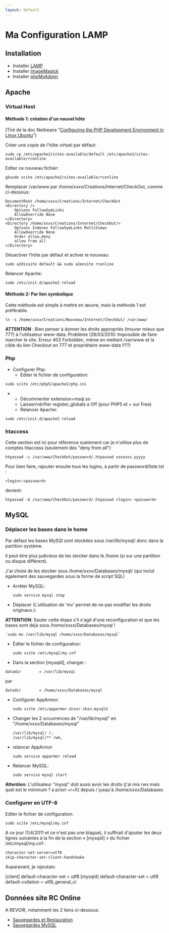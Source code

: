 ```yaml
---
layout: default
---
```


# Ma Configuration LAMP

## Installation

- Installer [LAMP](apt://apache2,mysql-server,php5,php5-mysql)
- Installer [ImageMagick](apt://php5-imagick)
- Installer [phpMyAdmin](apt://phpmyadmin)

## Apache

### Virtual Host

#### Méthode 1: création d'un nouvel hôte

(Tiré de la doc Netbeans "[Configuring the PHP Development Environment
in Linux
Ubuntu](http://netbeans.org/kb/docs/php/configure-php-environment-ubuntu.html)")

Créer une copie de l'hôte virtuel par défaut:

    sudo cp /etc/apache2/sites-available/default /etc/apache2/sites-available/rconline

Editer ce nouveau fichier:

    gksudo scite /etc/apache2/sites-available/rconline

Remplacer /var/www par /home/xxxx/Creations/Internet/CheckOut, comme
ci-dessous:

    DocumentRoot /home/xxxx/Creations/Internet/CheckOut
    <Directory />
        Options FollowSymLinks
        AllowOverride None
    </Directory>
    <Directory /home/xxxx/Creations/Internet/CheckOut/>
        Options Indexes FollowSymLinks MultiViews
        AllowOverride None
        Order allow,deny
        allow from all
    </Directory>

Désactiver l'hôte par défaut et activer le nouveau:

    sudo a2dissite default && sudo a2ensite rconline

Relancer Apache:

    sudo /etc/init.d/apache2 reload

#### Méthode 2: Par lien symbolique

Cette méthode est simple à mettre en œuvre, mais la méthode 1 est
préférable.

`ln -s /home/xxxx/Creations/Nouveau/Internet/CheckOut/ /var/www/`

**ATTENTION** : Bien penser à donner les droits appropriés (trouver
mieux que 777) à l'utilisateur www-data. Problème (28/03/2010:
Impossible de faire marcher le site. Erreur 403 Forbidden, même en
mettant /var/www et la cible du lien Checkout en 777 et propriétaire
www-data !!??)

### Php

- Configurer Php:
  - Editer le fichier de configuration:

`sudo scite /etc/php5/apache2/php.ini`

- - Décommenter extension=msql.so
  - Laisser/vérifier register_globals a Off (pour PHP5 et + sur Free)
  - Relancer Apache:

`sudo /etc/init.d/apache2 reload`

### htaccess

Cette section est ici pour réference suelement car je n'utilise plus de
comptes htaccess (seulement des "deny from all")

`htpasswd -c /var/www/CheckOut/password/.htpasswd xxxxxxx.yyyyy`

Pour bien faire, rajouter ensuite tous les logins, à partir de
password/liste.txt :

`<login>:<password>`

devient:

`htpasswd -b /var/www/CheckOut/password/.htpasswd <login> <password>`

## MySQL

### Déplacer les bases dans le home

Par défaut les bases MySQl sont stockées sous /var/lib/mysql/ donc dans
la partition système.

Il peut être plus judicieux de les stocker dans le /home (si sur une
partition ou disque différent).

J'ai choisi de les stocker sous /home/xxxx/Databases/mysql/ (qui inclut
également des sauvegardes sous la forme de script SQL)

- Arrêter MySQL:

    `sudo service mysql stop`

- Déplacer (L'utilisation de 'mv' permet de ne pas modifier les droits originaux.):

**ATTENTION**: Sauter cette étape s'il s'agit d'une reconfiguration et
que les bases sont déjà sous /home/xxxx/Databases/mysql !

    `sudo mv /var/lib/mysql /home/xxxx/Databases/mysql`

- Éditer le fichier de configuration:

    `sudo scite /etc/mysql/my.cnf`

- Dans la section \[mysqld\], changer :

`datadir        = /var/lib/mysql`

par

`datadir        = /home/xxxx/Databases/mysql`

- Configurer AppArmor:

    `sudo scite /etc/apparmor.d/usr.sbin.mysqld`

- Changer les 2 occurrences de "/var/lib/mysql" en "/home/xxxx/Databases/mysql"

  ```sh
  /var/lib/mysql/ r,
  /var/lib/mysql/** rwk,
  ```

- relancer AppArmor

    `sudo service apparmor reload`

- Relancer MySQL:

    `sudo service mysql start`

**Attention:** L'utilisateur "mysql" doit aussi avoir les droits (j'ai
mis rwx mais quel est le minimum ? a priori +r+X) depuis / jusqu'à
/home/xxxx/Databases

### Configurer en UTF-8

Editer le fichier de configuration:

    sudo scite /etc/mysql/my.cnf

A ce jour (1/4/2011 et ce n'est pas une blague), il suffirait d'ajouter
les deux lignes suivantes à la fin de la section « \[mysqld\] » du
fichier /etc/mysql/my.cnf :

```sh
character-set-server=utf8
skip-character-set-client-handshake
```

Auparavant, je rajoutais:

\[client\] default-character-set = utf8 \[mysqld\] default-character-set
= utf8 default-collation = utf8_general_ci

## Données site RC Online

A REVOIR, notamment les 2 liens ci-dessous:

- [Sauvegardes et Restauration](Sauvegardes_et_Restauration)
- [Sauvegardes MySQL](Sauvegardes_MySQL)
